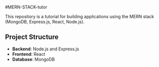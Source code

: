#MERN-STACK-tutor

This repository is a tutorial for building applications using the MERN stack (MongoDB, Express.js, React, Node.js).

## Project Structure

- **Backend**: Node.js and Express.js
- **Frontend**: React
- **Database**: MongoDB


